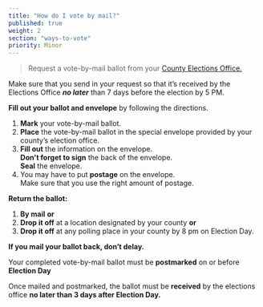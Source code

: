 ```yaml
---
title: "How do I vote by mail?"
published: true
weight: 2
section: "ways-to-vote"
priority: Minor
---
```

> Request a vote-by-mail ballot from your [County Elections Office.](#section-election-office-contact)

Make sure that you send in your request so that it’s received by the Elections Office _**no later**_ than 7 days before the election by 5 PM.   

**Fill out your ballot and envelope** by following the directions.
1. **Mark** your vote-by-mail ballot.
2. **Place** the vote-by-mail ballot in the special envelope provided by your county’s election office.
3. **Fill out** the information on the envelope.  
	**Don't forget to sign** the back of the envelope.  
    **Seal** the envelope.  
4. You may have to put **postage** on the envelope.  
	Make sure that you use the right amount of postage.  

**Return the ballot:**
1. **By mail** **or**
2. **Drop it off** at a location designated by your county **or**
3. **Drop it off** at any polling place in your county by 8 pm on Election Day.  

**If you mail your ballot back, don’t delay.**  

Your completed vote-by-mail ballot must be **postmarked** on or before **Election Day**

Once mailed and postmarked, the ballot must be **received** by the elections office **no later than 3 days after Election Day.**  
